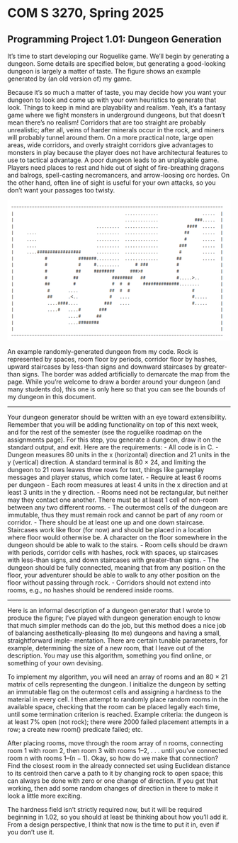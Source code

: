 # COM S 3270, Spring 2025
## Programming Project 1.01: Dungeon Generation

It’s time to start developing our Roguelike game. We’ll begin by generating a dungeon. Some details are specified below, but generating a good-looking dungeon is largely a matter of taste. The figure shows an example generated by (an old version of) my game.

Because it’s so much a matter of taste, you may decide how you want your dungeon to look and come up with your own heuristics to generate that look. Things to keep in mind are playability and realism. Yeah, it’s a fantasy game where we fight monsters in underground dungeons, but that doesn’t mean there’s no realism! Corridors that are too straight are probably unrealistic; after all, veins of harder minerals occur in the rock, and miners will probably tunnel around them. On a more practical note, large open areas, wide corridors, and overly straight corridors give advantages to monsters in play because the player does not have architectural features to use to tactical advantage. A poor dungeon leads to an unplayable game. Players need places to rest and hide out of sight of fire-breathing dragons and balrogs, spell-casting necromancers, and arrow-loosing orc hordes. On the other hand, often line of sight is useful for your own attacks, so you don’t want your passages too twisty.

![Example generation output](./images/1.01_fig1.png "Figure 1")

An example randomly-generated dungeon from my code. Rock is represented by spaces, room floor by periods, corridor floor by hashes, upward staircases by less-than signs and downward staircases by greater- than signs. The border was added artificially to demarcate the map from the page. While you’re welcome to draw a border around your dungeon (and many students do), this one is only here so that you can see the bounds of my dungeon in this document.

---

Your dungeon generator should be written with an eye toward extensibility. Remember that you will be adding functionality on top of this next week, and for the rest of the semester (see the roguelike roadmap on the assignments page). For this step, you generate a dungeon, draw it on the standard output, and exit. Here are the requirements:
    - All code is in C.
    - Dungeon measures 80 units in the x (horizontal) direction and 21 units in the y (vertical) direction. A standard terminal is 80 × 24, and limiting the dungeon to 21 rows leaves three rows for text, things like gameplay messages and player status, which come later.
    - Require at least 6 rooms per dungeon
    - Each room measures at least 4 units in the x direction and at least 3 units in the y direction.
    - Rooms need not be rectangular, but neither may they contact one another. There must be at least 1 cell of non-room between any two different rooms.
    - The outermost cells of the dungeon are immutable, thus they must remain rock and cannot be part of any room or corridor.
    - There should be at least one up and one down staircase. Staircases work like floor (for now) and should be placed in a location where floor would otherwise be. A character on the floor somewhere in the dungeon should be able to walk to the stairs.
    - Room cells should be drawn with periods, corridor cells with hashes, rock with spaces, up staircases with less-than signs, and down staircases with greater-than signs.
    - The dungeon should be fully connected, meaning that from any position on the floor, your adventurer should be able to walk to any other position on the floor without passing through rock.
    - Corridors should not extend into rooms, e.g., no hashes should be rendered inside rooms.

---

Here is an informal description of a dungeon generator that I wrote to produce the figure; I’ve played with dungeon generation enough to know that much simpler methods can do the job, but this method does a nice job of balancing aesthetically-pleasing (to me) dungeons and having a small, straightforward imple- mentation. There are certain tunable parameters, for example, determining the size of a new room, that I leave out of the description. You may use this algorithm, something you find online, or something of your own devising.

To implement my algorithm, you will need an array of rooms and an 80 × 21 matrix of cells representing the dungeon. I initialize the dungeon by setting an immutable flag on the outermost cells and assigning a hardness to the material in every cell. I then attempt to randomly place random rooms in the available space, checking that the room can be placed legally each time, until some termination criterion is reached. Example criteria: the dungeon is at least 7% open (not rock); there were 2000 failed placement attempts in a row; a create new room() predicate failed; etc.

After placing rooms, move through the room array of n rooms, connecting room 1 with room 2, then room 3 with rooms 1–2, . . . until you’ve connected room n with rooms 1–(n − 1). Okay, so how do we make that connection? Find the closest room in the already connected set using Euclidean distance to its centroid then carve a path to it by changing rock to open space; this can always be done with zero or one change of direction. If you get that working, then add some random changes of direction in there to make it look a little more exciting.

The hardness field isn’t strictly required now, but it will be required beginning in 1.02, so you should at least be thinking about how you’ll add it. From a design perspective, I think that now is the time to put it in, even if you don’t use it.